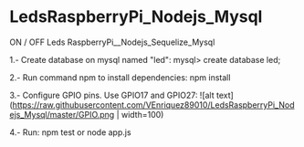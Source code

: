 # LedsRaspberryPi_Nodejs_Mysql
ON / OFF Leds RaspberryPi__Nodejs_Sequelize_Mysql


1.- Create database on mysql named "led": 
mysql> create database led;

2.- Run command npm to install dependencies: 
npm install

3.- Configure GPIO pins. Use GPIO17 and GPIO27:
![alt text](https://raw.githubusercontent.com/VEnriquez89010/LedsRaspberryPi_Nodejs_Mysql/master/GPIO.png | width=100)

4.- Run: 
npm test or node app.js

